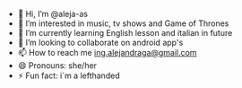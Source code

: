 - 👋 Hi, I’m @aleja-as
- 👀 I’m interested in music, tv shows and Game of Thrones
- 🌱 I’m currently learning English lesson and italian in future
- 💞️ I’m looking to collaborate on android app's
- 📫 How to reach me ing.alejandraga@gmail.com
- 😄 Pronouns: she/her
- ⚡ Fun fact: i´m a lefthanded

<!---
aleja-as/aleja-as is a ✨ special ✨ repository because its `README.md` (this file) appears on your GitHub profile.
You can click the Preview link to take a look at your changes.
--->
